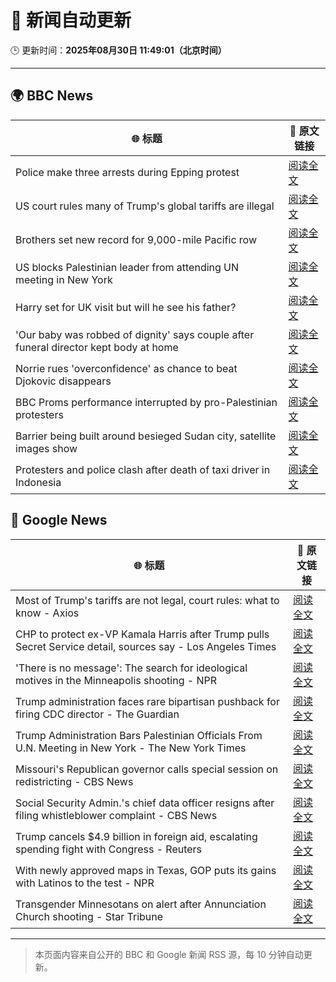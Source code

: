 # 🧠 新闻自动更新

🕒 更新时间：**2025年08月30日 11:49:01（北京时间）**

---

## 🌍 BBC News

| 🌐 标题 | 🔗 原文链接 |
|--------|-------------|
| Police make three arrests during Epping protest | [阅读全文](https://www.bbc.com/news/articles/c24z0105m24o?at_medium=RSS&at_campaign=rss) |
| US court rules many of Trump's global tariffs are illegal | [阅读全文](https://www.bbc.com/news/articles/ckgj7jxkq58o?at_medium=RSS&at_campaign=rss) |
| Brothers set new record for 9,000-mile Pacific row | [阅读全文](https://www.bbc.com/news/articles/c9876y4z4rgo?at_medium=RSS&at_campaign=rss) |
| US blocks Palestinian leader from attending UN meeting in New York | [阅读全文](https://www.bbc.com/news/articles/cjdym32z9v7o?at_medium=RSS&at_campaign=rss) |
| Harry set for UK visit but will he see his father? | [阅读全文](https://www.bbc.com/news/articles/cwy0dgpyq35o?at_medium=RSS&at_campaign=rss) |
| 'Our baby was robbed of dignity' says couple after funeral director kept body at home | [阅读全文](https://www.bbc.com/news/articles/cn85w4406g9o?at_medium=RSS&at_campaign=rss) |
| Norrie rues 'overconfidence' as chance to beat Djokovic disappears | [阅读全文](https://www.bbc.com/sport/tennis/articles/clyjk21gyw9o?at_medium=RSS&at_campaign=rss) |
| BBC Proms performance interrupted by pro-Palestinian protesters | [阅读全文](https://www.bbc.com/news/articles/c4gl1kx1091o?at_medium=RSS&at_campaign=rss) |
| Barrier being built around besieged Sudan city, satellite images show | [阅读全文](https://www.bbc.com/news/articles/c4gz1ekdee3o?at_medium=RSS&at_campaign=rss) |
| Protesters and police clash after death of taxi driver in Indonesia | [阅读全文](https://www.bbc.com/news/articles/cjw6el72xd4o?at_medium=RSS&at_campaign=rss) |

## 📰 Google News

| 🌐 标题 | 🔗 原文链接 |
|--------|-------------|
| Most of Trump's tariffs are not legal, court rules: what to know - Axios | [阅读全文](https://news.google.com/rss/articles/CBMia0FVX3lxTFB6eVNBbldSM2ZPLUJieXJWNS1SRW5PbEtoN2pCOExfTnZKQUNvQVNLV1BSWUttLWtnekE2Sm81SnVLSi14dWdLTVZCbU5vMkRqZ3pCQmNFTnhfM1lGQ3FSNXppMnFsUlhURjhF?oc=5) |
| CHP to protect ex-VP Kamala Harris after Trump pulls Secret Service detail, sources say - Los Angeles Times | [阅读全文](https://news.google.com/rss/articles/CBMihwFBVV95cUxQSDNDVmxmWWk5dF85WUdoTkJSelBQdUhQLVFub0hBWXVfQlF6U3dDbzkzS2htdmJSMHlLdGIzUWV3dFJ5WXN0dWJZQlFuUzNMaHR1NkxNb1c5MVB2bmEycmN4c3lZRkZqaXpPRjZHUmM5WWI1UjZrLWlRbnJSaVo0SDZ0MG5FVWs?oc=5) |
| 'There is no message': The search for ideological motives in the Minneapolis shooting - NPR | [阅读全文](https://news.google.com/rss/articles/CBMifEFVX3lxTE9wS1pLeDhTZDlEZm9YTlZocEhnM0R5cGt1Z3BOV3dCNWIyOFNQdVBSTFdfcEZUYjNzY3hfd001a1dTRFZ1TUpIZGdSVVk4MWNWNUs3M1BnYWVmSFQ0RzZUZFlLMGNUOFNGX2NJaWszRkxXNWNXQjViT21BTDE?oc=5) |
| Trump administration faces rare bipartisan pushback for firing CDC director - The Guardian | [阅读全文](https://news.google.com/rss/articles/CBMikAFBVV95cUxQdC1yMTFkZDNicnZPSkhicUZGN0pQSGFfeE9KTG1WcW00djQzN0JZSDhyU0poNEJIZEdINmluQUV4VFVPeFVHRnJlVDZrS0FOLWM5N0RpV3lNSlp5VFk1T3NVSXI0bFZtYTcyYUNuY2x2b1ZPR0U0dU1KLThNajUyTWVoekktWTJtNXRPN09nOUU?oc=5) |
| Trump Administration Bars Palestinian Officials From U.N. Meeting in New York - The New York Times | [阅读全文](https://news.google.com/rss/articles/CBMifkFVX3lxTE5HZFBoRm5IejBfQjhiMzFyaGJzTWVhVmdCWjU1bmlITzJrREFPVE5Lc3k2YUhUVm01QkczYUplUEN3SWlCbWZwbm5TbGtvSkdGSXVCa2hlWjZBSlBlV0VSbC1fQzBuWnhBWVJ5MFFSN2J5ZGtvY2tvSFRGZk9wQQ?oc=5) |
| Missouri's Republican governor calls special session on redistricting - CBS News | [阅读全文](https://news.google.com/rss/articles/CBMingFBVV95cUxPSE9rT19NbFJXN0JnQzhqUThSQTJtUzhxakllakFRN3E5bFhxZEs0TUN4bGt0MzFIUDNVSTlxUktJQjRxR3llSUMxcVZ0T1ZXUUN4OTRjUTFmdHFjbk91MGlHdF9SYVhRejZJelNUS0V0X3RNYkVHMHhwaXlhUWFaTUYxcjhGQk9wQXpqS1lFUElIZzVySmIya0dYcF95Z9IBowFBVV95cUxPNl95SnduRlBnek14eFZtb05fNm05OXNFS2ctTlh3aFotZS1PaHVWVklHZDVkRzVQaEhTWWljMzgzSFRoeHNlNGhmR0xweko0clFGeGdFUnNPc2ZSSnJCZ05xVUhqRWZoeWNqREZTTnNOSFdIelVfRHliLWZMcVYwUzlGMm1uazgwNVVTcW1WaVFHR29IM0hqblFxTUJ2NTVxZ3B3?oc=5) |
| Social Security Admin.'s chief data officer resigns after filing whistleblower complaint - CBS News | [阅读全文](https://news.google.com/rss/articles/CBMitgFBVV95cUxQRjZaV1c5MGExOW8tXzU5SFRia3JMTWxSTV9TV243cE9pTDFsMWw3d1FoaXZsYmtoUEZhMC1udG1hWnl0c2FwYUtYQnFRcGQyU25oOXFkUUd5NGk0V2Y4eEZIVkRyT1lRM2FJdEpLS3huc2R4TVljdkhpeUJqbFBXVGhmSzBqdjY1Ynh1S1REZEktRmx2cGR0MzRpVC1ZV2lTS2dSZHB3ZWJnQlp6U1JDem1lNUJLdw?oc=5) |
| Trump cancels $4.9 billion in foreign aid, escalating spending fight with Congress - Reuters | [阅读全文](https://news.google.com/rss/articles/CBMiyAFBVV95cUxNV0pZX1NVSnAzOGQxdk01c1VZLUp2Y2Y2U2lYTmxjcjdkWmpWUzRYVUJvaW5BYUhGN3FLeHBBNS1WeTFnZXJrRU0xMVRPZkh6SjR5LThwWUpwUjI2em9kdDNNRkZIYUFiUDVrNm1aQlJYekczWjFRQ3VCRXM0Znk1Nlp3b3NWWWdoYXQ2UkcyVmZ1bFdNMzJ4eVplVDQ2VVNqbFBtNGtwRklZNW55ZmlJbUJQQ1ZrN1Q3ZnJaU2VCUUxpMlpVUVI2WA?oc=5) |
| With newly approved maps in Texas, GOP puts its gains with Latinos to the test - NPR | [阅读全文](https://news.google.com/rss/articles/CBMiwgFBVV95cUxOYzFSSjJOQ1NpaUZVTjJ1TVcwQzJyaXFNY1QxeVlSYkpoVGF3T0NYeTN6SDJFbU9XVWpSazZDRnQ5MEpIRjlHaldUNTJ3N0dCMklGeTJJNVV6a2N3LTJncWZHNWZXMWptV0JidnZ6VkRTek1wOFQ1YXVEcjQ0c2V1RGFEUDhzYjluUGNYOXF6bWl2OHZ6ekIya1hvcG45Z2lTcEduRnlFT280UjlSWnlWSDBoTGl5eG1ZQTJOeWt6ZXIwdw?oc=5) |
| Transgender Minnesotans on alert after Annunciation Church shooting - Star Tribune | [阅读全文](https://news.google.com/rss/articles/CBMikgFBVV95cUxPM3BQZVJkUlJUOGp6WF9MMUZlQ3hyWlVUd3BFNl8xcXpqeDlMRDZHSXpiUzVRdjlaalNwNkExT1hTM01ZY25DcXFRSTE5Rl9KaTNjSUJjc2d2dXJtWkpsb19wS0xMb1BHcnFZQkRpX2RGdFJnaU91UjBSSG94UGlQNjJpNDBJZ2NfOEpMRVQybTRsQQ?oc=5) |

---
> 本页面内容来自公开的 BBC 和 Google 新闻 RSS 源，每 10 分钟自动更新。